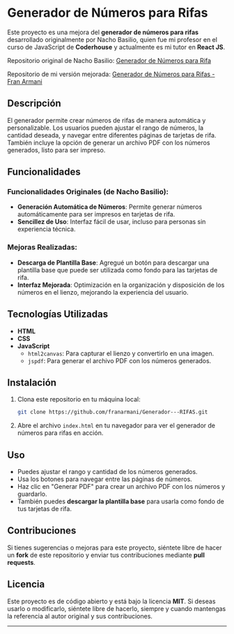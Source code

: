 # Generador de Números para Rifas

Este proyecto es una mejora del **generador de números para rifas** desarrollado originalmente por Nacho Basilio, quien fue mi profesor en el curso de JavaScript de **Coderhouse** y actualmente es mi tutor en **React JS**.

Repositorio original de Nacho Basilio: [Generador de Números para Rifa](https://github.com/NachoBasilio/Generador-de-N-Numeros-Para-Rifa)

Repositorio de mi versión mejorada: [Generador de Números para Rifas - Fran Armani](https://github.com/franarmani/Generador---RIFAS.git)

## Descripción

El generador permite crear números de rifas de manera automática y personalizable. Los usuarios pueden ajustar el rango de números, la cantidad deseada, y navegar entre diferentes páginas de tarjetas de rifa. También incluye la opción de generar un archivo PDF con los números generados, listo para ser impreso.

## Funcionalidades

### Funcionalidades Originales (de Nacho Basilio):
- **Generación Automática de Números**: Permite generar números automáticamente para ser impresos en tarjetas de rifa.
- **Sencillez de Uso**: Interfaz fácil de usar, incluso para personas sin experiencia técnica.

### Mejoras Realizadas:
- **Descarga de Plantilla Base**: Agregué un botón para descargar una plantilla base que puede ser utilizada como fondo para las tarjetas de rifa.
- **Interfaz Mejorada**: Optimización en la organización y disposición de los números en el lienzo, mejorando la experiencia del usuario.

## Tecnologías Utilizadas

- **HTML**
- **CSS**
- **JavaScript**
  - `html2canvas`: Para capturar el lienzo y convertirlo en una imagen.
  - `jspdf`: Para generar el archivo PDF con los números generados.

## Instalación

1. Clona este repositorio en tu máquina local:

    ```bash
    git clone https://github.com/franarmani/Generador---RIFAS.git
    ```

2. Abre el archivo `index.html` en tu navegador para ver el generador de números para rifas en acción.

## Uso

- Puedes ajustar el rango y cantidad de los números generados.
- Usa los botones para navegar entre las páginas de números.
- Haz clic en "Generar PDF" para crear un archivo PDF con los números y guardarlo.
- También puedes **descargar la plantilla base** para usarla como fondo de tus tarjetas de rifa.

## Contribuciones

Si tienes sugerencias o mejoras para este proyecto, siéntete libre de hacer un **fork** de este repositorio y enviar tus contribuciones mediante **pull requests**.

## Licencia

Este proyecto es de código abierto y está bajo la licencia **MIT**. Si deseas usarlo o modificarlo, siéntete libre de hacerlo, siempre y cuando mantengas la referencia al autor original y sus contribuciones.

---
